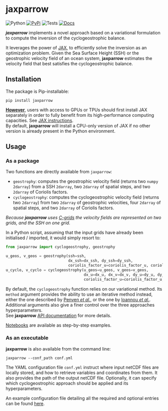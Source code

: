# jaxparrow

![Python](https://img.shields.io/badge/dynamic/yaml?url=https://raw.githubusercontent.com/meom-group/jaxparrow/master/.github/workflows/python-package.yml&label=Python&query=$.jobs.build.strategy.matrix["python-version"])
[![PyPi](https://img.shields.io/badge/dynamic/xml?url=https://pypi.org/rss/project/jaxparrow/releases.xml&label=PyPi&query=/rss/channel/item[1]/title)](https://pypi.org/project/jaxparrow/)
![Tests](https://github.com/meom-group/jaxparrow/actions/workflows/python-package.yml/badge.svg)
[![Docs](https://github.com/meom-group/jaxparrow/actions/workflows/python-documentation.yml/badge.svg)](https://jaxparrow.readthedocs.io/)

***jaxparrow*** implements a novel approach based on a variational formulation to compute the inversion of the cyclogeostrophic balance.

It leverages the power of [JAX](https://jax.readthedocs.io/en/latest/), to efficiently solve the inversion as an optimization problem. 
Given the Sea Surface Height (SSH) or the geostrophic velocity field of an ocean system, **jaxparrow** estimates the velocity field that best satisfies the cyclogeostrophic balance.

## Installation

The package is Pip-installable:
```shell
pip install jaxparrow
```

**<ins>However</ins>**, users with access to GPUs or TPUs should first install JAX separately in order to fully benefit from its high-performance computing capacities. 
See [JAX instructions](https://jax.readthedocs.io/en/latest/installation.html). \
By default, **jaxparrow** will install a CPU-only version of JAX if no other version is already present in the Python environment.

## Usage

### As a package

Two functions are directly available from `jaxparrow`:

- `geostrophy`: computes the geostrophic velocity field (returns two `numpy 2darray`) from a SSH `2darray`, two `2darray` of spatial steps, and two `2darray` of Coriolis factors.
- `cyclogeostrophy`: computes the cyclogeostrophic velocity field (returns two `2darray`) from two `2darray` of geostrophic velocities, four `2darray` of spatial steps, and two `2darray` of Coriolis factors.

*Because **jaxparrow** uses [C-grids](https://xgcm.readthedocs.io/en/latest/grids.html) the velocity fields are represented on two grids, and the SSH on one grid.*

In a Python script, assuming that the input grids have already been initialised / imported, it would simply resort to:

```python
from jaxparrow import cyclogeostrophy, geostrophy

u_geos, v_geos = geostrophy(ssh=ssh,    
                            dx_ssh=dx_ssh, dy_ssh=dy_ssh,
                            coriolis_factor_u=coriolis_factor_u, coriolis_factor_v=coriolis_factor_v)
u_cyclo, v_cyclo = cyclogeostrophy(u_geos=u_geos, v_geos=v_geos,
                                   dx_u=dx_u, dx_v=dx_v, dy_u=dy_u, dy_v=dy_v,
                                   coriolis_factor_u=coriolis_factor_u, coriolis_factor_v=coriolis_factor_v)
```

By default, the `cyclogeostrophy` function relies on our variational method.
Its `method` argument provides the ability to use an iterative method instead, either the one described by [Penven *et al.*](https://doi.org/10.1016/j.dsr2.2013.10.015), or the one by [Ioannou *et al.*](https://doi.org/10.1029/2019JC015031).
Additional arguments also give a finer control over the three approaches hyperparameters. \
See **jaxparrow** [API documentation](https://jaxparrow.readthedocs.io/en/latest/api.html) for more details.

[Notebooks](https://jaxparrow.readthedocs.io/en/latest/examples.html) are available as step-by-step examples.

### As an executable

**jaxparrow** is also available from the command line:
```shell
jaxparrow --conf_path conf.yml
```
The YAML configuration file `conf.yml` instruct where input netCDF files are locally stored, and how to retrieve variables and coordinates from them.
It also provides the path of the output netCDF file. Optionally, it can specify which cyclogeostrophic approach should be applied and its hyperparameters.

An example configuration file detailing all the required and optional entries can be found [here](https://github.com/meom-group/jaxparrow/blob/main/docs/example-conf.yml).
